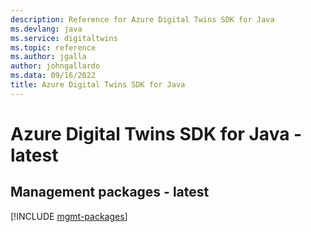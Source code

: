 ```yaml
---
description: Reference for Azure Digital Twins SDK for Java
ms.devlang: java
ms.service: digitaltwins
ms.topic: reference
ms.author: jgalla
author: johngallardo
ms.data: 09/16/2022
title: Azure Digital Twins SDK for Java
---
```

# Azure Digital Twins SDK for Java - latest

## Management packages - latest
[!INCLUDE [mgmt-packages](digital-twins-mgmt-index.md)]